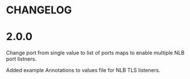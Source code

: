 # CHANGELOG

# 2.0.0

Change port from single value to list of ports maps to enable multiple NLB port listners.

Added example Annotations to values file for NLB TLS listeners.

